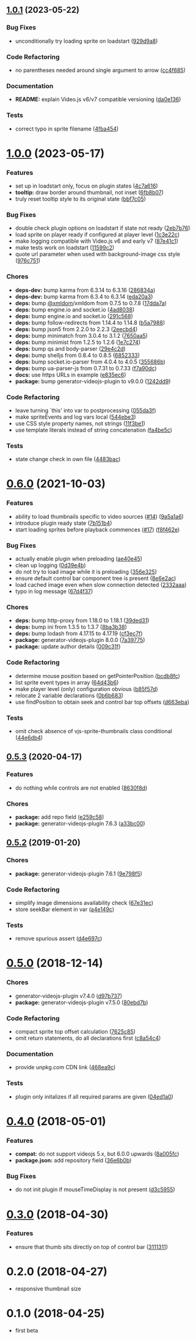 <a name="1.0.1"></a>
## [1.0.1](https://github.com/phloxic/videojs-sprite-thumbnails/compare/v1.0.0...v1.0.1) (2023-05-22)

### Bug Fixes

* unconditionally try loading sprite on loadstart ([929d9a8](https://github.com/phloxic/videojs-sprite-thumbnails/commit/929d9a8))

### Code Refactoring

* no parentheses needed around single argument to arrow ([cc4f685](https://github.com/phloxic/videojs-sprite-thumbnails/commit/cc4f685))

### Documentation

* **README:** explain Video.js v6/v7 compatible versioning ([da0e136](https://github.com/phloxic/videojs-sprite-thumbnails/commit/da0e136))

### Tests

* correct typo in sprite filename ([4fba454](https://github.com/phloxic/videojs-sprite-thumbnails/commit/4fba454))

<a name="1.0.0"></a>
# [1.0.0](https://github.com/phloxic/videojs-sprite-thumbnails/compare/v0.6.0...v1.0.0) (2023-05-17)

### Features

* set up in loadstart only, focus on plugin states ([4c7a616](https://github.com/phloxic/videojs-sprite-thumbnails/commit/4c7a616))
* **tooltip:** draw border around thumbnail, not inset ([6fb8b07](https://github.com/phloxic/videojs-sprite-thumbnails/commit/6fb8b07))
* truly reset tooltip style to its original state ([bbf7c05](https://github.com/phloxic/videojs-sprite-thumbnails/commit/bbf7c05))

### Bug Fixes

* double check plugin options on loadstart if state not ready ([2eb7b76](https://github.com/phloxic/videojs-sprite-thumbnails/commit/2eb7b76))
* load sprite on player ready if configured at player level ([1c3e22c](https://github.com/phloxic/videojs-sprite-thumbnails/commit/1c3e22c))
* make logging compatible with Video.js v6 and early v7 ([87e41c1](https://github.com/phloxic/videojs-sprite-thumbnails/commit/87e41c1))
* make tests work on loadstart ([11599c2](https://github.com/phloxic/videojs-sprite-thumbnails/commit/11599c2))
* quote url parameter when used with background-image css style ([976c751](https://github.com/phloxic/videojs-sprite-thumbnails/commit/976c751))

### Chores

* **deps-dev:** bump karma from 6.3.14 to 6.3.16 ([286834a](https://github.com/phloxic/videojs-sprite-thumbnails/commit/286834a))
* **deps-dev:** bump karma from 6.3.4 to 6.3.14 ([eda20a3](https://github.com/phloxic/videojs-sprite-thumbnails/commit/eda20a3))
* **deps:** bump [@xmldom](https://github.com/xmldom)/xmldom from 0.7.5 to 0.7.8 ([17dda7a](https://github.com/phloxic/videojs-sprite-thumbnails/commit/17dda7a))
* **deps:** bump engine.io and socket.io ([4ad8038](https://github.com/phloxic/videojs-sprite-thumbnails/commit/4ad8038))
* **deps:** bump engine.io and socket.io ([291c568](https://github.com/phloxic/videojs-sprite-thumbnails/commit/291c568))
* **deps:** bump follow-redirects from 1.14.4 to 1.14.8 ([b5a7988](https://github.com/phloxic/videojs-sprite-thumbnails/commit/b5a7988))
* **deps:** bump json5 from 2.2.0 to 2.2.3 ([2eecbd4](https://github.com/phloxic/videojs-sprite-thumbnails/commit/2eecbd4))
* **deps:** bump minimatch from 3.0.4 to 3.1.2 ([7650aa5](https://github.com/phloxic/videojs-sprite-thumbnails/commit/7650aa5))
* **deps:** bump minimist from 1.2.5 to 1.2.6 ([1e7c274](https://github.com/phloxic/videojs-sprite-thumbnails/commit/1e7c274))
* **deps:** bump qs and body-parser ([29e4c2d](https://github.com/phloxic/videojs-sprite-thumbnails/commit/29e4c2d))
* **deps:** bump shelljs from 0.8.4 to 0.8.5 ([6852333](https://github.com/phloxic/videojs-sprite-thumbnails/commit/6852333))
* **deps:** bump socket.io-parser from 4.0.4 to 4.0.5 ([355686b](https://github.com/phloxic/videojs-sprite-thumbnails/commit/355686b))
* **deps:** bump ua-parser-js from 0.7.31 to 0.7.33 ([f7a90dc](https://github.com/phloxic/videojs-sprite-thumbnails/commit/f7a90dc))
* **docs:** use https URLs in example ([e835ec6](https://github.com/phloxic/videojs-sprite-thumbnails/commit/e835ec6))
* **package:** bump generator-videojs-plugin to v9.0.0 ([1242dd9](https://github.com/phloxic/videojs-sprite-thumbnails/commit/1242dd9))

### Code Refactoring

* leave turning `this' into var to postprocessing ([055da3f](https://github.com/phloxic/videojs-sprite-thumbnails/commit/055da3f))
* make spriteEvents and log vars local ([544ebe3](https://github.com/phloxic/videojs-sprite-thumbnails/commit/544ebe3))
* use CSS style property names, not strings ([11f3be1](https://github.com/phloxic/videojs-sprite-thumbnails/commit/11f3be1))
* use template literals instead of string concatenation ([fa4be5c](https://github.com/phloxic/videojs-sprite-thumbnails/commit/fa4be5c))

### Tests

* state change check in own file ([4483bac](https://github.com/phloxic/videojs-sprite-thumbnails/commit/4483bac))

<a name="0.6.0"></a>
# [0.6.0](https://github.com/phloxic/videojs-sprite-thumbnails/compare/v0.5.3...v0.6.0) (2021-10-03)

### Features

* ability to load thumbnails specific to video sources ([#14](https://github.com/phloxic/videojs-sprite-thumbnails/issues/14)) ([9a5a1a6](https://github.com/phloxic/videojs-sprite-thumbnails/commit/9a5a1a6))
* introduce plugin ready state ([7b151b4](https://github.com/phloxic/videojs-sprite-thumbnails/commit/7b151b4))
* start loading sprites before playback commences ([#17](https://github.com/phloxic/videojs-sprite-thumbnails/issues/17)) ([f8f462e](https://github.com/phloxic/videojs-sprite-thumbnails/commit/f8f462e))

### Bug Fixes

* actually enable plugin when preloading ([ae40e45](https://github.com/phloxic/videojs-sprite-thumbnails/commit/ae40e45))
* clean up logging ([0d39e4b](https://github.com/phloxic/videojs-sprite-thumbnails/commit/0d39e4b))
* do not try to load image while it is preloading ([356e325](https://github.com/phloxic/videojs-sprite-thumbnails/commit/356e325))
* ensure default control bar component tree is present ([8e6e2ac](https://github.com/phloxic/videojs-sprite-thumbnails/commit/8e6e2ac))
* load cached image even when slow connection detected ([2332aaa](https://github.com/phloxic/videojs-sprite-thumbnails/commit/2332aaa))
* typo in log message ([67d4f37](https://github.com/phloxic/videojs-sprite-thumbnails/commit/67d4f37))

### Chores

* **deps:** bump http-proxy from 1.18.0 to 1.18.1 ([39ded31](https://github.com/phloxic/videojs-sprite-thumbnails/commit/39ded31))
* **deps:** bump ini from 1.3.5 to 1.3.7 ([8ba3b38](https://github.com/phloxic/videojs-sprite-thumbnails/commit/8ba3b38))
* **deps:** bump lodash from 4.17.15 to 4.17.19 ([cf3ec7f](https://github.com/phloxic/videojs-sprite-thumbnails/commit/cf3ec7f))
* **package:** generator-videojs-plugin 8.0.0 ([7a39775](https://github.com/phloxic/videojs-sprite-thumbnails/commit/7a39775))
* **package:** update author details ([009c31f](https://github.com/phloxic/videojs-sprite-thumbnails/commit/009c31f))

### Code Refactoring

* determine mouse position based on getPointerPosition ([bcdb8fc](https://github.com/phloxic/videojs-sprite-thumbnails/commit/bcdb8fc))
* list sprite event types in array ([64d43b6](https://github.com/phloxic/videojs-sprite-thumbnails/commit/64d43b6))
* make player level (only) configuration obvious ([b85f57d](https://github.com/phloxic/videojs-sprite-thumbnails/commit/b85f57d))
* relocate 2 variable declarations ([0b6b683](https://github.com/phloxic/videojs-sprite-thumbnails/commit/0b6b683))
* use findPosition to obtain seek and control bar top offsets ([d663eba](https://github.com/phloxic/videojs-sprite-thumbnails/commit/d663eba))

### Tests

* omit check absence of vjs-sprite-thumbnails class conditional ([44e6db4](https://github.com/phloxic/videojs-sprite-thumbnails/commit/44e6db4))

<a name="0.5.3"></a>
## [0.5.3](https://github.com/phloxic/videojs-sprite-thumbnails/compare/v0.5.2...v0.5.3) (2020-04-17)

### Features

* do nothing while controls are not enabled ([8630f8d](https://github.com/phloxic/videojs-sprite-thumbnails/commit/8630f8d))

### Chores

* **package:** add repo field ([e259c58](https://github.com/phloxic/videojs-sprite-thumbnails/commit/e259c58))
* **package:** generator-videojs-plugin 7.6.3 ([a33bc00](https://github.com/phloxic/videojs-sprite-thumbnails/commit/a33bc00))

<a name="0.5.2"></a>
## [0.5.2](https://github.com/phloxic/videojs-sprite-thumbnails/compare/v0.5.1...v0.5.2) (2019-01-20)

### Chores

* **package:** generator-videojs-plugin 7.6.1 ([9e798f5](https://github.com/phloxic/videojs-sprite-thumbnails/commit/9e798f5))

### Code Refactoring

* simplify image dimensions availability check ([67e31ec](https://github.com/phloxic/videojs-sprite-thumbnails/commit/67e31ec))
* store seekBar element in var ([a4e149c](https://github.com/phloxic/videojs-sprite-thumbnails/commit/a4e149c))

### Tests

* remove spurious assert ([d4e697c](https://github.com/phloxic/videojs-sprite-thumbnails/commit/d4e697c))

<a name="0.5.0"></a>
# [0.5.0](https://github.com/phloxic/videojs-sprite-thumbnails/compare/v0.4.0...v0.5.0) (2018-12-14)

### Chores

* generator-videojs-plugin v7.4.0 ([d97b737](https://github.com/phloxic/videojs-sprite-thumbnails/commit/d97b737))
* **package:** generator-videojs-plugin v7.5.0 ([80ebd7b](https://github.com/phloxic/videojs-sprite-thumbnails/commit/80ebd7b))

### Code Refactoring

* compact sprite top offset calculation ([7625c85](https://github.com/phloxic/videojs-sprite-thumbnails/commit/7625c85))
* omit return statements, do all declarations first ([c8a54c4](https://github.com/phloxic/videojs-sprite-thumbnails/commit/c8a54c4))

### Documentation

* provide unpkg.com CDN link ([468ea9c](https://github.com/phloxic/videojs-sprite-thumbnails/commit/468ea9c))

### Tests

* plugin only initalizes if all required params are given ([04ed1a0](https://github.com/phloxic/videojs-sprite-thumbnails/commit/04ed1a0))

<a name="0.4.0"></a>
# [0.4.0](https://github.com/phloxic/videojs-sprite-thumbnails/compare/v0.3.0...v0.4.0) (2018-05-01)

### Features

* **compat:** do not support videojs 5.x, but 6.0.0 upwards ([8a005fc](https://github.com/phloxic/videojs-sprite-thumbnails/commit/8a005fc))
* **package.json:** add repository field ([36e6b0b](https://github.com/phloxic/videojs-sprite-thumbnails/commit/36e6b0b))

### Bug Fixes

* do not init plugin if mouseTimeDisplay is not present ([d3c5955](https://github.com/phloxic/videojs-sprite-thumbnails/commit/d3c5955))

<a name="0.3.0"></a>
# [0.3.0](https://github.com/phloxic/videojs-sprite-thumbnails/compare/v0.2.0...v0.3.0) (2018-04-30)

### Features

* ensure that thumb sits directly on top of control bar ([3111311](https://github.com/phloxic/videojs-sprite-thumbnails/commit/3111311))

<a name="0.2.0"></a>
# 0.2.0 (2018-04-27)

* responsive thumbnail size

<a name="0.1.0"></a>
# 0.1.0 (2018-04-25)

* first beta
